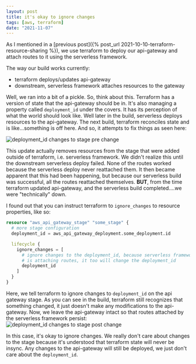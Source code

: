 ```yaml
---
layout: post
title: it's okay to ignore changes
tags: [aws, terraform]
date: "2021-11-07"
---
```


As I mentioned in a [previous post]({% post_url 2021-10-10-terraform-resource-sharing %}), we use terraform to deploy our api-gateway and attach routes to it using the serverless framework.

The way our build works currently:

- terraform deploys/updates api-gateway
- downstream, serverless framework attaches resources to the gateway

Well, we ran into a bit of a pickle. So, think about this. Terraform has a version of state that the api-gateway should be in. It's also managing a property called `deployment_id` under the covers. It has its perception of what the world should look like. Well later in the build, serverless deploys resources to the api-gateway. The next build, terraform reconciles state and is like...something is off here. And so, it attempts to fix things as seen here:

![deployment_id changes to stage pre change](/images/deployment-id-changes-to-stage-pre-change.png)

This update actually removes resources from the stage that were added outside of terraform, i.e. serverless framework. We didn't realize this until the downstream serverless deploy failed. None of the routes worked because the serverless deploy never reattached them. It then became apparent that this had been happening, but because our serverless build was successful, all the routes reattached themselves. **BUT**, from the time terraform updated api-gateway, and the serverless build completed....we were "technically" down.

I found out that you can instruct terraform to `ignore_changes` to resource properties, like so:

```terraform
resource "aws_api_gateway_stage" "some_stage" {
  # more stage configuration
  deployment_id = aws_api_gateway_deployment.some_deployment.id

  lifecycle {
    ignore_changes = [
      # ignore changes to the deployment_id, because serverless framework
      # is attaching routes, it too will change the deployment_id
      deployment_id
    ]
  }
}
```

Here, we tell terraform to ignore changes to `deployment_id` on the api gateway stage. As you can see in the build, terraform still recognizes that something changed, it just doesn't make any modifications to the api-gateway. Now, we leave the api-gateway intact so that routes attached by the serverless framework persist:
![deployment_id changes to stage post change](/images/deployment-id-changes-to-stage-post-change.png)

In this case, it's okay to ignore changes. We really don't care about changes to the stage because it's understood that terraform state will never be insync. Any changes to the api-gateway will still be deployed, we just don't care about the `deployment_id`.
